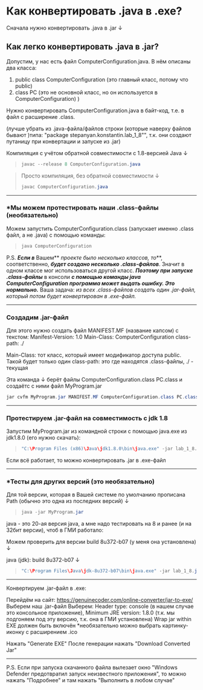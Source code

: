 # Как конвертировать .java в .exe?

Сначала нужно конвертировать .java в .jar ↓

## Как легко конвертировать .java в .jar?

Допустим, у нас есть файл ComputerConfiguration.java.
В нём описаны два класса:

1. public class ComputerConfiguration (это главный класс, потому что public)
2. class PC (это не основной класс, но он используется в ComputerConfiguration) )

Нужно конвертировать ComputerConfiguration.java в байт-код, т.е. в файл с расширение .class.

(лучше убрать из .java-файла/файлов строки (которые наверху файлов бывают )типа: "package stepanyan.konstantin.lab_1_8"",
т.к. они создают путаницу при конвертации и запуске из .jar)

Компиляция с учётом обратной совместимости с 1.8-версией Java ↓

> ```java
> javac --release 8 ComputerConfiguration.java
> ```

> Просто компиляция, без обратной совместимости ↓
>
> ```java
> javac ComputerConfiguration.java 
> ```

---

### *Мы можем протестировать наши .class-файлы (необязательно)

Можем запустить ComputerConfiguration.class (запускает именно .class файл, а не .java) с помощью команды:

> ```java
> java ComputerConfiguration
> ```

P.S. ***Если в*** Вашем** *проекте было несколько классов, то***, соответственно, ***будет создано несколько .class-файлов***.
Значит в одном классе мог использоваться другой класс.
***Поэтому при запуске .class-файлы*** в консоли ***с помощью команды java ComputerConfiguration программа может выдать ошибку.
Это нормально.***
Ваша задача: *из всех .class-файлов создать один .jar-файл, который потом будет конвертирован в .exe-файл.*

---

### Создадим .jar-файл

Для этого нужно создать файл MANIFEST.MF (название капсом) с текстом:
Manifest-Version: 1.0
Main-Class: ComputerConfiguration
class-path: ./

Main-Class: тот класс, который имеет модификатор доступа public. Такой будет только один
class-path: это где находятся .class-файлы, ./ - текущая

Эта команда ↓ берёт файлы ComputerConfiguration.class PC.class и создаётс с ними файл MyProgram.jar

```java
jar cvfm MyProgram.jar MANIFEST.MF ComputerConfiguration.class PC.class
```

---

### Протестируем .jar-файл на совместимость с jdk 1.8

Запустим MyProgram.jar из командной строки с помощью java.exe из jdk1.8.0 (его нужно скачать):

> ```java
> "C:\Program Files (x86)\Java\jdk1.8.0\bin\java.exe" -jar lab_1_8.jar
> ```

Если всё работает, то можно конвертировать .jar в .exe-файл

---

### *Тесты для других версий (это необязательно)

Для той версии, которая в Вашей системе по умолчанию прописана Path (обычно это одна из последних версий) ↓

> ```java
> java -jar MyProgram.jar 
> ```

java - это 20-ая версия java, а мне надо тестировать на 8 и ранее (и на 32бит версии), чтоб в ГМИ работало:

Можем проверить для версии build 8u372-b07 (у меня она установлена) ↓

java (jdk): build 8u372-b07 ↓

> ```java
> "C:\Program Files\Java\jdk-8u372-b07\bin\java.exe" -jar lab_1_8.jar
> ```

---

Конвертируем .jar-файл в .exe:

Перейдём на сайт: https://genuinecoder.com/online-converter/jar-to-exe/
Выберем наш .jar-файл
Выберем: Header type: console (в нашем случае это консольное приложение),
Minimum JRE version: 1.8.0 (т.к. мы подгоняем под эту версию, т.к. она в ГМИ установлена)
Wrap jar within EXE  должен быть включён
*необязательно можно выбрать картинку-иконку с расширением .ico

Нажать "Generate EXE"
После генерации нажать "Download Converted Jar"

---

P.S. Если при запуска скачанного файла вылезает окно "Windows Defender предотвратил запуск неизвестного приложения",
то можно нажать "Подробнее" и там нажать "Выполнить в любом случае"
